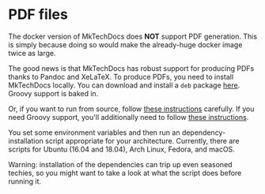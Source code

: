# PDF files

The docker version of MkTechDocs does **NOT** support PDF generation. This is simply because doing so would make the already-huge docker image twice as large.

The good news is that MkTechDocs has robust support for producing PDFs thanks to Pandoc and XeLaTeX. To produce PDFs, you need to install MkTechDocs locally. You can download and install a `deb` package [here](https://github.com/att/MkTechDocs/releases). Groovy support is baked in.

Or, if you want to run from source, follow [these instructions](https://att.github.io/MkTechDocs/#setting-up-your-environment) carefully. If you need Groovy support, you'll additionally need to follow [these instructions](https://att.github.io/MkTechDocs/#installation-of-groovy-components).

You set some environment variables and then run an dependency-installation script appropriate for your architecture. Currently, there are scripts for Ubuntu (16.04 and 18.04), Arch Linux, Fedora, and macOS.

Warning: installation of the dependencies can trip up even seasoned techies, so you might want to take a look at what the script does before running it.


